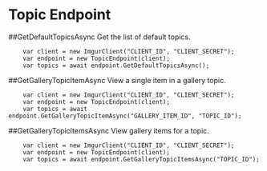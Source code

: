 # Topic Endpoint

##GetDefaultTopicsAsync
Get the list of default topics.

		var client = new ImgurClient("CLIENT_ID", "CLIENT_SECRET");
		var endpoint = new TopicEndpoint(client);
		var topics = await endpoint.GetDefaultTopicsAsync();

##GetGalleryTopicItemAsync
View a single item in a gallery topic.

		var client = new ImgurClient("CLIENT_ID", "CLIENT_SECRET");
		var endpoint = new TopicEndpoint(client);
		var topics = await endpoint.GetGalleryTopicItemAsync("GALLERY_ITEM_ID", "TOPIC_ID");

##GetGalleryTopicItemsAsync
View gallery items for a topic.

		var client = new ImgurClient("CLIENT_ID", "CLIENT_SECRET");
		var endpoint = new TopicEndpoint(client);
		var topics = await endpoint.GetGalleryTopicItemsAsync("TOPIC_ID");